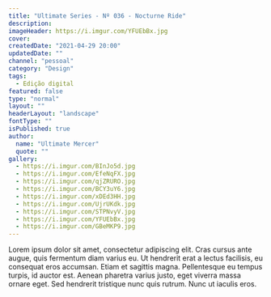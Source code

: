 ```yaml
---
title: "Ultimate Series - Nº 036 - Nocturne Ride"
description:
imageHeader: https://i.imgur.com/YFUEbBx.jpg
cover:
createdDate: "2021-04-29 20:00"
updatedDate: ""
channel: "pessoal"
category: "Design"
tags:
  - Edição digital
featured: false
type: "normal"
layout: ""
headerLayout: "landscape"
fontType: ""
isPublished: true
author:
  name: "Ultimate Mercer"
  quote: ""
gallery:
  - https://i.imgur.com/BInJo5d.jpg
  - https://i.imgur.com/EfeNqFX.jpg
  - https://i.imgur.com/qjZRURO.jpg
  - https://i.imgur.com/BCY3uY6.jpg
  - https://i.imgur.com/xDEd3HH.jpg
  - https://i.imgur.com/UjrUKdk.jpg
  - https://i.imgur.com/STPNvyV.jpg
  - https://i.imgur.com/YFUEbBx.jpg
  - https://i.imgur.com/GBeMKP9.jpg
---
```


Lorem ipsum dolor sit amet, consectetur adipiscing elit. Cras cursus ante augue, quis fermentum diam varius eu. Ut hendrerit erat a lectus facilisis, eu consequat eros accumsan. Etiam et sagittis magna. Pellentesque eu tempus turpis, id auctor est. Aenean pharetra varius justo, eget viverra massa ornare eget. Sed hendrerit tristique nunc quis rutrum. Nunc ut iaculis eros.
